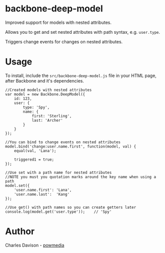 backbone-deep-model
===================

Improved support for models with nested attributes.

Allows you to get and set nested attributes with path syntax, e.g. `user.type`.

Triggers change events for changes on nested attributes.

Usage
=====

To install, include the `src/backbone-deep-model.js` file in your HTML page, after Backbone and it's dependencies.

    //Created models with nested attributes
    var model = new Backbone.DeepModel({
        id: 123,
        user: {
            type: 'Spy',
            name: {
                first: 'Sterling',
                last: 'Archer'
            }
        }
    });
    
    //You can bind to change events on nested attributes
    model.bind('change:user.name.first', function(model, val) {
        equal(val, 'Lana');
    
        triggered1 = true;
    });
    
    //Use set with a path name for nested attributes
    //NOTE you must you quotation marks around the key name when using a path
    model.set({
        'user.name.first': 'Lana',
        'user.name.last':  'Kang'
    });
    
    //Use get() with path names so you can create getters later
    console.log(model.get('user.type'));    // 'Spy'

Author
======

Charles Davison - [powmedia](http://github.com/powmedia)

